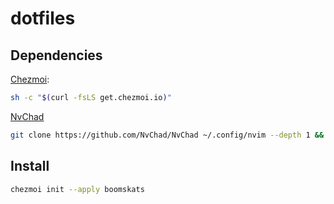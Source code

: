 # dotfiles

## Dependencies

[Chezmoi](https://www.chezmoi.io/install/#one-line-package-install):

```sh
sh -c "$(curl -fsLS get.chezmoi.io)"
```

[NvChad](https://nvchad.com/docs/quickstart/install)

```sh
git clone https://github.com/NvChad/NvChad ~/.config/nvim --depth 1 && nvim
```

## Install

```sh
chezmoi init --apply boomskats
```
